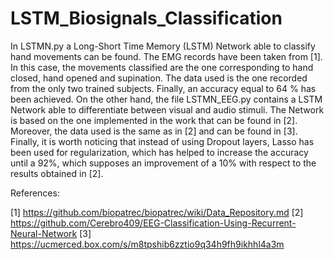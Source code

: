 # LSTM_Biosignals_Classification

In LSTMN.py a Long-Short Time Memory (LSTM) Network able to classify hand movements can be found. The EMG records have been taken from [1]. In this case, the movements classified are the one corresponding to hand closed, hand opened and supination. The data used is the one recorded from the only two trained subjects. Finally, an accuracy equal to 64 % has been achieved.
On the other hand, the file LSTMN_EEG.py contains a LSTM Network able to differentiate between visual and audio stimuli. The Network is based on the one implemented in the work that can be found in [2]. Moreover, the data used is the same as in [2] and can be found in [3]. Finally, it is worth noticing that instead of using Dropout layers, Lasso has been used for regularization, which has helped to increase the accuracy until a 92%, which supposes an improvement of a 10% with respect to the results obtained in [2].


References:

[1] https://github.com/biopatrec/biopatrec/wiki/Data_Repository.md
[2] https://github.com/Cerebro409/EEG-Classification-Using-Recurrent-Neural-Network
[3] https://ucmerced.box.com/s/m8tpshib6zztio9q34h9fh9ikhhl4a3m
